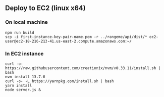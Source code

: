 ## Deploy to EC2 (linux x64)

### On local machine
```
npm run build
scp -i first-instance-key-pair-name.pem -r ../rangeme/api/dist/* ec2-user@ec2-18-216-213-41.us-east-2.compute.amazonaws.com:~/
```

### In EC2 instance
```
curl -o- https://raw.githubusercontent.com/creationix/nvm/v0.33.11/install.sh | bash
nvm install 13.7.0
curl -o- -L https://yarnpkg.com/install.sh | bash
yarn install
node server.js &
```
